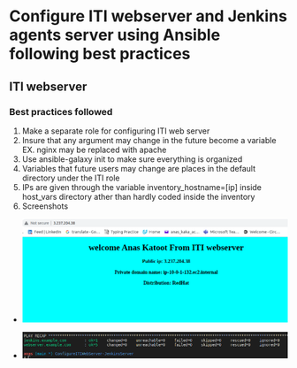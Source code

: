 # Configure ITI webserver and Jenkins agents server using Ansible following best practices

## ITI webserver

### Best practices followed

1. Make a separate role for configuring ITI web server
2. Insure that any argument may change in the future become a variable EX. nginx may be replaced with apache
3. Use ansible-galaxy init to make sure everything is organized
4. Variables that future users may change are places in the default directory under the ITI role
5. IPs are given through the variable inventory_hostname=[ip] inside host_vars directory ather than hardly coded inside the inventory
6. Screenshots

- ![The Configured ITI server](images/ConfiguredITIWebserver.png)

- ![idempotent Proof](images/idempotentProof.png)
